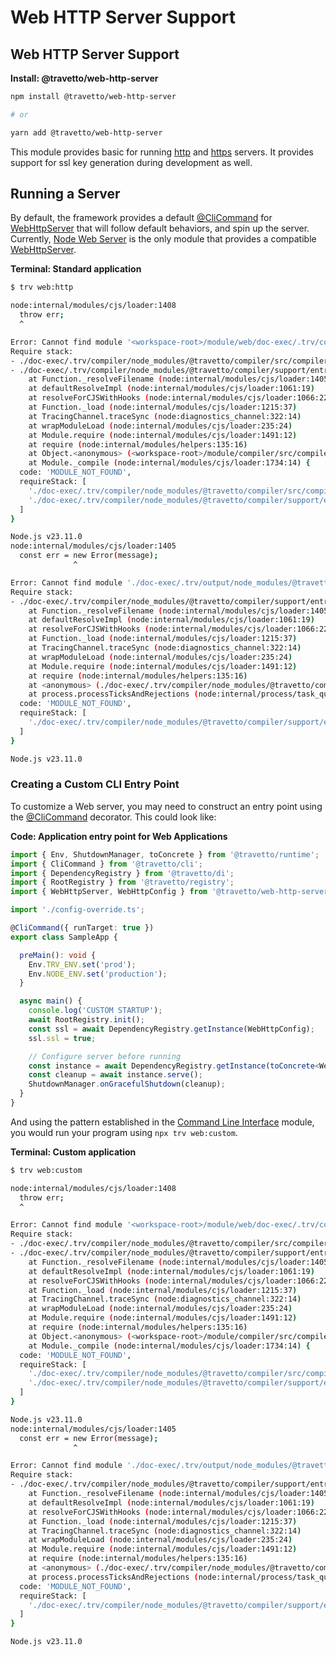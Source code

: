 <!-- This file was generated by @travetto/doc and should not be modified directly -->
<!-- Please modify https://github.com/travetto/travetto/tree/main/module/web-http-server/DOC.tsx and execute "npx trv doc" to rebuild -->
# Web HTTP Server Support

## Web HTTP Server Support

**Install: @travetto/web-http-server**
```bash
npm install @travetto/web-http-server

# or

yarn add @travetto/web-http-server
```

This module provides basic for running [http](https://nodejs.org/api/http.html) and [https](https://nodejs.org/api/https.html) servers.  It provides support for ssl key generation during development as well.

## Running a Server
By default, the framework provides a default [@CliCommand](https://github.com/travetto/travetto/tree/main/module/cli/src/decorators.ts#L84) for [WebHttpServer](https://github.com/travetto/travetto/tree/main/module/web-http-server/src/types.ts#L10) that will follow default behaviors, and spin up the server. Currently, [Node Web Server](https://github.com/travetto/travetto/tree/main/module/web-node#readme "Node provider for the travetto web module.") is the only module that provides a compatible [WebHttpServer](https://github.com/travetto/travetto/tree/main/module/web-http-server/src/types.ts#L10).

**Terminal: Standard application**
```bash
$ trv web:http

node:internal/modules/cjs/loader:1408
  throw err;
  ^

Error: Cannot find module '<workspace-root>/module/web/doc-exec/.trv/compiler/node_modules/@travetto/manifest/__index__.js'
Require stack:
- ./doc-exec/.trv/compiler/node_modules/@travetto/compiler/src/compiler.js
- ./doc-exec/.trv/compiler/node_modules/@travetto/compiler/support/entry.compiler.js
    at Function._resolveFilename (node:internal/modules/cjs/loader:1405:15)
    at defaultResolveImpl (node:internal/modules/cjs/loader:1061:19)
    at resolveForCJSWithHooks (node:internal/modules/cjs/loader:1066:22)
    at Function._load (node:internal/modules/cjs/loader:1215:37)
    at TracingChannel.traceSync (node:diagnostics_channel:322:14)
    at wrapModuleLoad (node:internal/modules/cjs/loader:235:24)
    at Module.require (node:internal/modules/cjs/loader:1491:12)
    at require (node:internal/modules/helpers:135:16)
    at Object.<anonymous> (<workspace-root>/module/compiler/src/compiler.ts:4:1)
    at Module._compile (node:internal/modules/cjs/loader:1734:14) {
  code: 'MODULE_NOT_FOUND',
  requireStack: [
    './doc-exec/.trv/compiler/node_modules/@travetto/compiler/src/compiler.js',
    './doc-exec/.trv/compiler/node_modules/@travetto/compiler/support/entry.compiler.js'
  ]
}

Node.js v23.11.0
node:internal/modules/cjs/loader:1405
  const err = new Error(message);
              ^

Error: Cannot find module './doc-exec/.trv/output/node_modules/@travetto/cli/support/entry.trv.js'
Require stack:
- ./doc-exec/.trv/compiler/node_modules/@travetto/compiler/support/entry.main.js
    at Function._resolveFilename (node:internal/modules/cjs/loader:1405:15)
    at defaultResolveImpl (node:internal/modules/cjs/loader:1061:19)
    at resolveForCJSWithHooks (node:internal/modules/cjs/loader:1066:22)
    at Function._load (node:internal/modules/cjs/loader:1215:37)
    at TracingChannel.traceSync (node:diagnostics_channel:322:14)
    at wrapModuleLoad (node:internal/modules/cjs/loader:235:24)
    at Module.require (node:internal/modules/cjs/loader:1491:12)
    at require (node:internal/modules/helpers:135:16)
    at <anonymous> (./doc-exec/.trv/compiler/node_modules/@travetto/compiler/support/module.ts:107:98)
    at process.processTicksAndRejections (node:internal/process/task_queues:105:5) {
  code: 'MODULE_NOT_FOUND',
  requireStack: [
    './doc-exec/.trv/compiler/node_modules/@travetto/compiler/support/entry.main.js'
  ]
}

Node.js v23.11.0
```

### Creating a Custom CLI Entry Point
To customize a Web server, you may need to construct an entry point using the [@CliCommand](https://github.com/travetto/travetto/tree/main/module/cli/src/decorators.ts#L84) decorator. This could look like:

**Code: Application entry point for Web Applications**
```typescript
import { Env, ShutdownManager, toConcrete } from '@travetto/runtime';
import { CliCommand } from '@travetto/cli';
import { DependencyRegistry } from '@travetto/di';
import { RootRegistry } from '@travetto/registry';
import { WebHttpServer, WebHttpConfig } from '@travetto/web-http-server';

import './config-override.ts';

@CliCommand({ runTarget: true })
export class SampleApp {

  preMain(): void {
    Env.TRV_ENV.set('prod');
    Env.NODE_ENV.set('production');
  }

  async main() {
    console.log('CUSTOM STARTUP');
    await RootRegistry.init();
    const ssl = await DependencyRegistry.getInstance(WebHttpConfig);
    ssl.ssl = true;

    // Configure server before running
    const instance = await DependencyRegistry.getInstance(toConcrete<WebHttpServer>());
    const cleanup = await instance.serve();
    ShutdownManager.onGracefulShutdown(cleanup);
  }
}
```

And using the pattern established in the [Command Line Interface](https://github.com/travetto/travetto/tree/main/module/cli#readme "CLI infrastructure for Travetto framework") module, you would run your program using `npx trv web:custom`.

**Terminal: Custom application**
```bash
$ trv web:custom

node:internal/modules/cjs/loader:1408
  throw err;
  ^

Error: Cannot find module '<workspace-root>/module/web/doc-exec/.trv/compiler/node_modules/@travetto/manifest/__index__.js'
Require stack:
- ./doc-exec/.trv/compiler/node_modules/@travetto/compiler/src/compiler.js
- ./doc-exec/.trv/compiler/node_modules/@travetto/compiler/support/entry.compiler.js
    at Function._resolveFilename (node:internal/modules/cjs/loader:1405:15)
    at defaultResolveImpl (node:internal/modules/cjs/loader:1061:19)
    at resolveForCJSWithHooks (node:internal/modules/cjs/loader:1066:22)
    at Function._load (node:internal/modules/cjs/loader:1215:37)
    at TracingChannel.traceSync (node:diagnostics_channel:322:14)
    at wrapModuleLoad (node:internal/modules/cjs/loader:235:24)
    at Module.require (node:internal/modules/cjs/loader:1491:12)
    at require (node:internal/modules/helpers:135:16)
    at Object.<anonymous> (<workspace-root>/module/compiler/src/compiler.ts:4:1)
    at Module._compile (node:internal/modules/cjs/loader:1734:14) {
  code: 'MODULE_NOT_FOUND',
  requireStack: [
    './doc-exec/.trv/compiler/node_modules/@travetto/compiler/src/compiler.js',
    './doc-exec/.trv/compiler/node_modules/@travetto/compiler/support/entry.compiler.js'
  ]
}

Node.js v23.11.0
node:internal/modules/cjs/loader:1405
  const err = new Error(message);
              ^

Error: Cannot find module './doc-exec/.trv/output/node_modules/@travetto/cli/support/entry.trv.js'
Require stack:
- ./doc-exec/.trv/compiler/node_modules/@travetto/compiler/support/entry.main.js
    at Function._resolveFilename (node:internal/modules/cjs/loader:1405:15)
    at defaultResolveImpl (node:internal/modules/cjs/loader:1061:19)
    at resolveForCJSWithHooks (node:internal/modules/cjs/loader:1066:22)
    at Function._load (node:internal/modules/cjs/loader:1215:37)
    at TracingChannel.traceSync (node:diagnostics_channel:322:14)
    at wrapModuleLoad (node:internal/modules/cjs/loader:235:24)
    at Module.require (node:internal/modules/cjs/loader:1491:12)
    at require (node:internal/modules/helpers:135:16)
    at <anonymous> (./doc-exec/.trv/compiler/node_modules/@travetto/compiler/support/module.ts:107:98)
    at process.processTicksAndRejections (node:internal/process/task_queues:105:5) {
  code: 'MODULE_NOT_FOUND',
  requireStack: [
    './doc-exec/.trv/compiler/node_modules/@travetto/compiler/support/entry.main.js'
  ]
}

Node.js v23.11.0
```
